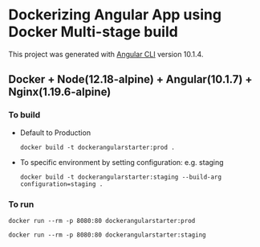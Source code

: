 # Dockerizing Angular App using Docker Multi-stage build

This project was generated with [Angular CLI](https://github.com/angular/angular-cli) version 10.1.4.

## Docker + Node(12.18-alpine) + Angular(10.1.7) + Nginx(1.19.6-alpine)

### To build

- Default to Production
    ```
    docker build -t dockerangularstarter:prod .
    ```

- To specific environment by setting configuration: e.g. staging
    ```
    docker build -t dockerangularstarter:staging --build-arg configuration=staging .
    ```

### To run

  ```
  docker run --rm -p 8080:80 dockerangularstarter:prod
  ```

  ```
  docker run --rm -p 8080:80 dockerangularstarter:staging
  ```

